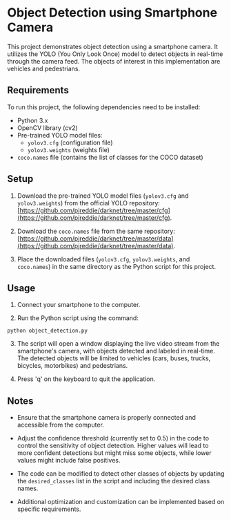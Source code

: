 # Object Detection using Smartphone Camera

This project demonstrates object detection using a smartphone camera. It utilizes the YOLO (You Only Look Once) model to detect objects in real-time through the camera feed. The objects of interest in this implementation are vehicles and pedestrians.

## Requirements

To run this project, the following dependencies need to be installed:

- Python 3.x
- OpenCV library (cv2)
- Pre-trained YOLO model files:
  - `yolov3.cfg` (configuration file)
  - `yolov3.weights` (weights file)
- `coco.names` file (contains the list of classes for the COCO dataset)

## Setup

1. Download the pre-trained YOLO model files (`yolov3.cfg` and `yolov3.weights`) from the official YOLO repository: [https://github.com/pjreddie/darknet/tree/master/cfg](https://github.com/pjreddie/darknet/tree/master/cfg).

2. Download the `coco.names` file from the same repository: [https://github.com/pjreddie/darknet/tree/master/data](https://github.com/pjreddie/darknet/tree/master/data).

3. Place the downloaded files (`yolov3.cfg`, `yolov3.weights`, and `coco.names`) in the same directory as the Python script for this project.


## Usage

1. Connect your smartphone to the computer.

2. Run the Python script using the command:
```
python object_detection.py
```

3. The script will open a window displaying the live video stream from the smartphone's camera, with objects detected and labeled in real-time. The detected objects will be limited to vehicles (cars, buses, trucks, bicycles, motorbikes) and pedestrians.

4. Press 'q' on the keyboard to quit the application.

## Notes

- Ensure that the smartphone camera is properly connected and accessible from the computer.

- Adjust the confidence threshold (currently set to 0.5) in the code to control the sensitivity of object detection. Higher values will lead to more confident detections but might miss some objects, while lower values might include false positives.

- The code can be modified to detect other classes of objects by updating the `desired_classes` list in the script and including the desired class names.

- Additional optimization and customization can be implemented based on specific requirements.